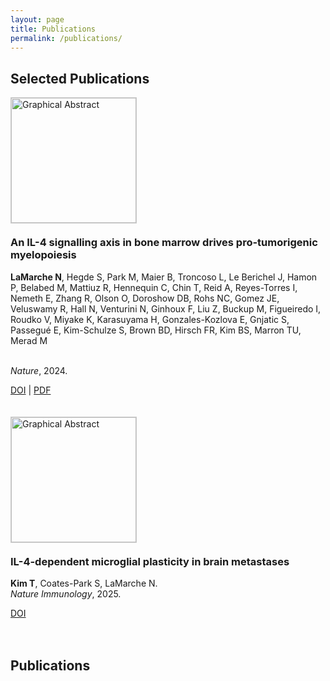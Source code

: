 ```yaml
---
layout: page
title: Publications
permalink: /publications/
---
```


## Selected Publications

<div style="display: flex; flex-direction: column; gap: 40px;">

<!-- An IL-4 signalling axis in bone marrow drives pro-tumorigenic myelopoiesis -->
<div style="display: flex; flex-wrap: wrap; align-items: flex-start; gap: 20px;">
  <img 
    src="{{ site.baseurl }}/assets/practiceimage.png" 
    alt="Graphical Abstract" 
    style="width: 200px; transition: transform 0.3s ease; border: 1px solid #ccc;" 
    onmouseover="this.style.transform='scale(1.05)'" 
    onmouseout="this.style.transform='scale(1)'">
  <div>
    <h3 style="margin-top: 0;">An IL-4 signalling axis in bone marrow drives pro-tumorigenic myelopoiesis</h3>
    <p><strong>LaMarche N</strong>, Hegde S, Park M, Maier B, Troncoso L, Le Berichel J, Hamon P, Belabed M, Mattiuz R, Hennequin C, Chin T, Reid A, Reyes-Torres I, Nemeth E, Zhang R, Olson O, Doroshow DB, Rohs NC, Gomez JE, Veluswamy R, Hall N, Venturini N, Ginhoux F, Liu Z, Buckup M, Figueiredo I, Roudko V, Miyake K, Karasuyama H, Gonzales-Kozlova E, Gnjatic S, Passegué E, Kim-Schulze S, Brown BD, Hirsch FR, Kim BS, Marron TU, Merad M
  <div>
      <br><em>Nature</em>, 2024.</p>
    <p>
      <a href="[10.1038/s41586-023-06797-9](https://www.nature.com/articles/s41586-023-06797-9)" target="_blank">DOI</a> |
      <a href="{{ site.baseurl }}/assets/An IL-4 signalling axis in bone marrow drives
pro-tumorigenic myelopoiesis" target="_blank">PDF</a>
    </p>
  </div>
</div>

<!-- Publication 2 -->
<div style="display: flex; flex-wrap: wrap; align-items: flex-start; gap: 20px;">
  <img 
    src="{{ site.baseurl }}/assets/images/2025-il4-paper.png" 
    alt="Graphical Abstract" 
    style="width: 200px; transition: transform 0.3s ease; border: 1px solid #ccc;" 
    onmouseover="this.style.transform='scale(1.05)'" 
    onmouseout="this.style.transform='scale(1)'">
  <div>
    <h3 style="margin-top: 0;">IL-4-dependent microglial plasticity in brain metastases</h3>
    <p><strong>Kim T</strong>, Coates-Park S, LaMarche N.  
    <br><em>Nature Immunology</em>, 2025.</p>
    <p>
      <a href="https://doi.org/yyyy" target="_blank">DOI</a>
    </p>
  </div>
</div>

## Publications

</div>
